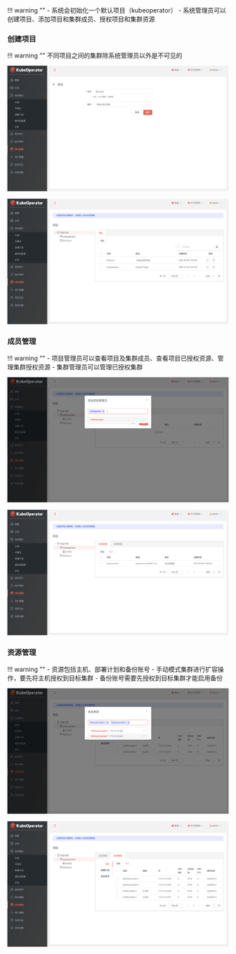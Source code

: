 
!!! warning ""
    - 系统会初始化一个默认项目（kubeoperator）
    - 系统管理员可以创建项目、添加项目和集群成员、授权项目和集群资源

### 创建项目

!!! warning ""
    不同项目之间的集群除系统管理员以外是不可见的

![project-1](../img/user_manual/project/project-1.png)

![project-list](../img/user_manual/project/project-list.png)

### 成员管理

!!! warning ""
    - 项目管理员可以查看项目及集群成员、查看项目已授权资源、管理集群授权资源
    - 集群管理员可以管理已授权集群

![project-2](../img/user_manual/project/project-2.png)

![project-3](../img/user_manual/project/project-3.png)

### 资源管理

!!! warning ""
    - 资源包括主机、部署计划和备份账号
    - 手动模式集群进行扩容操作，要先将主机授权到目标集群
    - 备份账号需要先授权到目标集群才能启用备份

![project-4](../img/user_manual/project/project-4.png)

![project-5](../img/user_manual/project/project-5.png)
